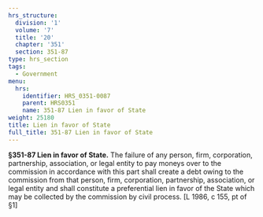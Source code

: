 ```yaml
---
hrs_structure:
  division: '1'
  volume: '7'
  title: '20'
  chapter: '351'
  section: 351-87
type: hrs_section
tags:
  - Government
menu:
  hrs:
    identifier: HRS_0351-0087
    parent: HRS0351
    name: 351-87 Lien in favor of State
weight: 25180
title: Lien in favor of State
full_title: 351-87 Lien in favor of State
---
```

**§351-87 Lien in favor of State.** The failure of any person, firm, corporation, partnership, association, or legal entity to pay moneys over to the commission in accordance with this part shall create a debt owing to the commission from that person, firm, corporation, partnership, association, or legal entity and shall constitute a preferential lien in favor of the State which may be collected by the commission by civil process. [L 1986, c 155, pt of §1]